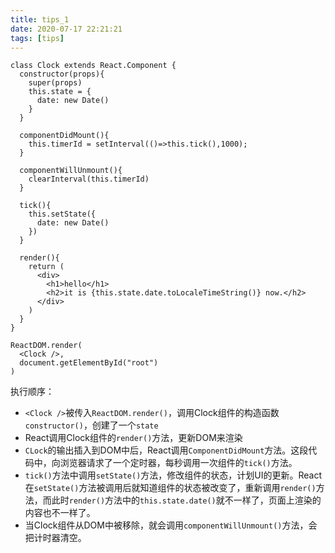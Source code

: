 ```yaml
---
title: tips_1 
date: 2020-07-17 22:21:21
tags: [tips]
---
```


```react
class Clock extends React.Component {
  constructor(props){
    super(props)
    this.state = {
      date: new Date()
    }
  }

  componentDidMount(){
    this.timerId = setInterval(()=>this.tick(),1000);
  }

  componentWillUnmount(){
    clearInterval(this.timerId)
  }

  tick(){
    this.setState({
      date: new Date()
    })
  }

  render(){
    return (
      <div>
        <h1>hello</h1>
        <h2>it is {this.state.date.toLocaleTimeString()} now.</h2>
      </div>
    )
  }
}

ReactDOM.render(
  <Clock />,
  document.getElementById("root")
)

```

执行顺序：

- ```<Clock />```被传入```ReactDOM.render()```，调用Clock组件的构造函数```constructor()```，创建了一个```state```
- React调用Clock组件的```render()```方法，更新DOM来渲染
- ```CLock```的输出插入到DOM中后，React调用```ComponentDidMount```方法。这段代码中，向浏览器请求了一个定时器，每秒调用一次组件的```tick()```方法。
- ```tick()```方法中调用```setState()```方法，修改组件的状态，计划UI的更新。React在```setState()```方法被调用后就知道组件的状态被改变了，重新调用```render()```方法，而此时```render()```方法中的```this.state.date()```就不一样了，页面上渲染的内容也不一样了。
- 当Clock组件从DOM中被移除，就会调用```componentWillUnmount()```方法，会把计时器清空。


